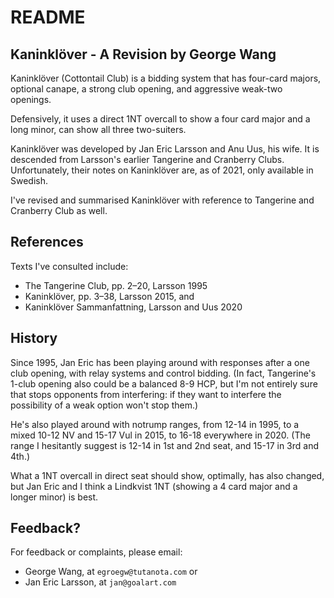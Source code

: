 # README

## Kaninklöver - A Revision by George Wang

Kaninklöver (Cottontail Club) is a bidding system that has four-card majors, optional canape, a strong club opening, and aggressive weak-two openings. 

Defensively, it uses a direct 1NT overcall to show a four card major and a long minor, can show all three two-suiters. 

Kaninklöver was developed by Jan Eric Larsson and Anu Uus, his wife. It is descended from Larsson's earlier Tangerine and Cranberry Clubs. Unfortunately, their notes on Kaninklöver are, as of 2021, only available in Swedish.

I've revised and summarised Kaninklöver with reference to Tangerine and Cranberry Club as well. 

## References
Texts I've consulted include:
* The Tangerine Club, pp. 2–20, Larsson 1995
* Kaninklöver, pp. 3–38, Larsson 2015, and
* Kaninklöver Sammanfattning, Larsson and Uus 2020

## History 
Since 1995, Jan Eric has been playing around with responses after a one club opening, with relay systems and control bidding. (In fact, Tangerine's 1-club opening also could be a balanced 8-9 HCP, but I'm not entirely sure that stops opponents from interfering: if they want to interfere the possibility of a weak option won't stop them.) 

He's also played around with notrump ranges, from 12-14 in 1995, to a mixed 10-12 NV and 15-17 Vul in 2015, to 16-18 everywhere in 2020. (The range I hesitantly suggest is 12-14 in 1st and 2nd seat, and 15-17 in 3rd and 4th.)

What a 1NT overcall in direct seat should show, optimally, has also changed, but Jan Eric and I think a Lindkvist 1NT (showing a 4 card major and a longer minor) is best.

## Feedback?

For feedback or complaints, please email:
* George Wang, at `egroegw@tutanota.com` or 
* Jan Eric Larsson, at `jan@goalart.com`
